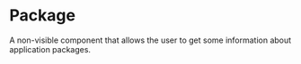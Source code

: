 # Package

A non-visible component that allows the user to get some information about application packages.

